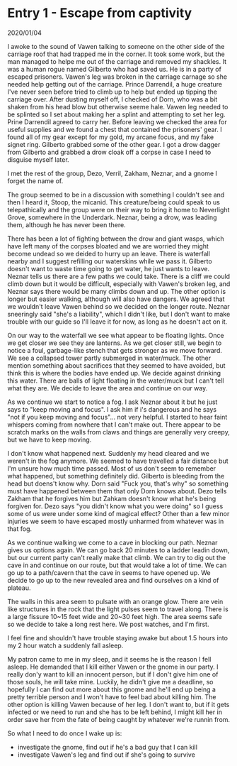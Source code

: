 
# Entry 1 - Escape from captivity
<span class="journaldate">2020/01/04</span>

I awoke to the sound of Vawen talking to someone on the other side of the carriage roof that had trapped me in the corner. It took some work, but the man managed to helpe me out of the carriage and removed my shackles. It was a human rogue named Gilberto who had saved us. He is in a party of escaped prisoners. Vawen's leg was broken in the carriage carnage so she needed help getting out of the carriage. Prince Darrendil, a huge creature I've never seen before tried to climb up to help but ended up tipping the carriage over. After dusting myself off, I checked of Dorn, who was a bit shaken from his head blow but otherwise seeme hale. Vawen leg needed to be splinted so I set about making her a splint and attempting to set her leg. Prine Darrendil agreed to carry her. Before leaving we checked the area for useful supplies and we found a chest that contained the prisoners' gear. I found all of my gear except for my gold, my arcane focus, and my fake signet ring. Gilberto grabbed some of the other gear. I got a drow dagger from Gilberto and grabbed a drow cloak off a corpse in case I need to disguise myself later.

I met the rest of the group, Dezo, Verril, Zakham, Neznar, and a gnome I forget the name of.

The group seemed to be in a discussion with something I couldn't see and then I heard it, Stoop, the micanid. This creature/being could speak to us telepathically and the group were on their way to bring it home to Neverlight Grove, somewhere in the Underdark. Neznar, being a drow, was leading them, although he has never been there. 

There has been a lot of fighting between the drow and giant wasps, which have left many of the corpses bloated and we are worried they might become undead so we deided to hurry up an leave. There is waterfall nearby and I suggest refilling our waterskins while we pass it. Gilberto doesn't want to waste time going to get water, he just wants to leave. Neznar tells us there are a few paths we could take. There is a cliff we could climb down but it would be difficult, especially with Vawen's broken leg, and Neznar says there would be many climbs down and up. The other option is longer but easier walking, although will also have dangers. We agreed that we wouldn't leave Vawen behind so we decided on the longer route. Neznar sneeringly said "she's a liability", which I didn't like, but I don't want to make trouble with our guide so I'll leave it for now, as long as he doesn't act on it.

On our way to the waterfall we see what appear to be floating lights. Once we get closer we see they are lanterns. As we get closer still, we begin to notice a foul, garbage-like stench that gets stronger as we move forward. We see a collapsed tower partly submerged in water/muck. The other mention something about sacrifices that they seemed to have avoided, but think this is where the bodies have ended up. We decide against drinking this water. There are balls of light floating in the water/muck but I can't tell what they are. We decide to leave the area and continue on our way.

As we continue we start to notice a fog. I ask Neznar about it but he just says to "keep moving and focus". I ask him if i's dangerous and he says "not if you keep moving and focus"... not very helpful. I started to hear faint whispers coming from nowhere that I can't make out. There appear to be scratch marks on the walls from claws and things are generally very creepy, but we have to keep moving.

I don't know what happened next. Suddenly my head cleared and we weren't in the fog anymore. We seemed to have travelled a fair distance but I'm unsure how much time passed. Most of us don't seem to remember what happened, but something definitely did. Gilberto is bleeding from the head but doens't know why. Dorn said "Fuck you, that's why" so something must have happened between them that only Dorn knows about. Dezo tells Zakham that he forgives him but Zahkam doesn't know what he's being forgiven for. Dezo says "you didn't know what you were doing" so I guess some of us were under some kind of magical effect? Other than a few minor injuries we seem to have escaped mostly unharmed from whatever was in that fog.

As we continue walking we come to a cave in blocking our path. Neznar gives us options again. We can go back 20 minutes to a ladder leadin down, but our current party can't really make that climb. We can try to dig out the cave in and continue on our route, but that would take a lot of time. We can go up to a path/cavern that the cave in seems to have opened up. We decide to go up to the new revealed area and find ourselves on a kind of plateau.

The walls in this area seem to pulsate with an orange glow. There are vein like structures in the rock that the light pulses seem to travel along. There is a large fissure 10~15 feet wide and 20~30 feet high. The area seems safe so we decide to take a long rest here. We post watches, and I'm first.

I feel fine and shouldn't have trouble staying awake but about 1.5 hours into my 2 hour watch a suddenly fall asleep.

My patron came to me in my sleep, and it seems he is the reason I fell asleep. He demanded that I kill either Vawen or the gnome in our party. I really don'y want to kill an innocent person, but if I don't give him one of those souls, he will take mine. Luckily, he didn't give me a deadline, so hopefully I can find out more about this gnome and he'll end up being a pretty terrible person and I won't have to feel bad about killing him. The other option is killing Vawen because of her leg. I don't want to, but if it gets infected or we need to run and she has to be left behind, I might kill her in order save her from the fate of being caught by whatever we're runnin from.

So what I need to do once I wake up is:

+ investigate the gnome, find out if he's a bad guy that I can kill
+ investigate Vawen's leg and find out if she's going to survive 



